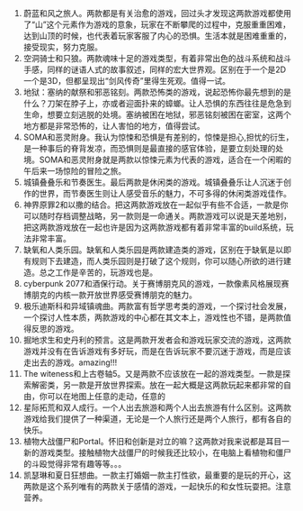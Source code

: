 1. 蔚蓝和风之旅人。两款都是有关治愈的游戏，回过头才发现这两款游戏都使用了“山”这个元素作为游戏的意象，玩家在不断攀爬的过程中，克服重重困难，达到山顶的时候，也代表着玩家客服了内心的恐惧。生活本就是困难重重的，接受现实，努力克服。
2. 空洞骑士和只狼。两款魂味十足的游戏类型，有着非常出色的战斗系统和战斗手感，同样的谜语人式的故事叙述，同样的宏大世界观。区别在于一个是2D一个是3D，但都呈现出“剑风传奇”里得生死观。值得一试。
3. 地狱：塞纳的献祭和邪恶铭刻。两款恐怖类的游戏，说起恐怖你最先想到的是什么？刀架在脖子上，亦或者迎面扑来的蟑螂。让人恐惧的东西往往是危急到生命，想要立刻逃脱的处境。塞纳被困在地狱，邪恶铭刻被困在密室，这两个地方都是非常恐怖的，让人害怕的地方，值得尝试。
4. SOMA和恶灵附身。我认为惊悚和恐惧是有差别的，惊悚是担心,担忧的衍生，是一种事后的脊背发凉，而恐惧则是最直接的感官体验，是要立刻处理的处境。SOMA和恶灵附身就是两款以惊悚元素为代表的游戏，适合在一个闲暇的午后来一场惊险的冒险之旅。
5. 城镇叠叠乐和节奏医生。最后两款是休闲类的游戏。城镇叠叠乐让人沉迷于创作的世界，而节奏医生则让人感受音乐的魅力，不可多得的休闲类游戏佳作。
6. 神界原罪2和以撒的结合。把这两款游戏放在一起似乎有些不合适，一款是你可以随时存档调整战略，另一款则是一命通关。两款游戏可以说是天差地别，把这两款游戏放在一起也许是因为这两款游戏都有着非常丰富的build系统，玩法非常丰富。
7. 缺氧和人类乐园。缺氧和人类乐园是两款建造类的游戏，区别在于缺氧是以即有规则下去建造，而人类乐园则是打破了这个规则，你可以随心所欲的进行建造。总之工作是辛苦的，玩游戏也是。
8. cyberpunk 2077和酒保行动。关于赛博朋克风的游戏，一款像素风格展现赛博朋克的内核一款开放世界感受赛博朋克的魅力。
9. 极乐迪斯科和异域镇魂曲。两款富有哲学思考类的游戏，一个探讨社会发展，一个探讨人性本质，两款游戏的中心都在其文本上，游戏性也不错，是两款值得反思的游戏。
10. 掘地求生和史丹利的预言。这是两款开发者会和游戏玩家交流的游戏，这两款游戏并没有在告诉游戏有多好玩，而是在告诉玩家不要沉迷于游戏，而是应该走出去的游戏。amazing!!!
11. The witeness和上古卷轴5。又是两款不应该放在一起的游戏类型。一款是探索解密类，另一款是开放世界探索。放在一起大概是这两款玩起来都非常的自由，你可以在地图上任意的走动，任意的 
12. 星际拓荒和双人成行。一个人出去旅游和两个人出去旅游有什么区别。这两款游戏给我们提供了一种渠道，无论是一个人旅行还是两个人旅行，都有各自的快乐。
13. 植物大战僵尸和Portal。怀旧和创新是对立的嘛？这两款对我来说都是耳目一新的游戏类型。接触植物大战僵尸的时候我还比较小，在电脑上看植物和僵尸的斗殴觉得非常有趣等等。。。
14. 凯瑟琳和夏日狂想曲。一款主打婚姻一款主打性欲，最重要的是玩的开心，这两款是这个系列唯有的两款关于感情的游戏，一起快乐的和女性玩耍把。注意营养。
